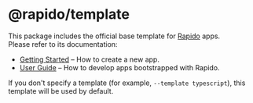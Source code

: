 # @rapido/template

This package includes the official base template for [Rapido](https://github.com/verumtech/rapido) apps.<br>
Please refer to its documentation:

- [Getting Started](https://rapidojs.org/docs/getting-started) – How to create a new app.
- [User Guide](https://rapidojs.org/) – How to develop apps bootstrapped with Rapido.

If you don't specify a template (for example, `--template typescript`), this template will be used by default.
